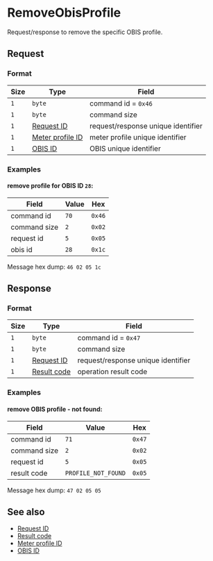 # RemoveObisProfile

Request/response to remove the specific OBIS profile.


## Request

### Format

| Size | Type                                             | Field                              |
| ---- | ------------------------------------------------ | ---------------------------------- |
| `1`  | `byte`                                           | command id = `0x46`                |
| `1`  | `byte`                                           | command size                       |
| `1`  | [Request ID](../types.md#request-id)             | request/response unique identifier |
| `1`  | [Meter profile ID](../types.md#meter-profile-id) | meter profile unique identifier    |
| `1`  | [OBIS ID](../types.md#obis-id)                   | OBIS unique identifier             |

### Examples

#### remove profile for OBIS ID `28`:

| Field        | Value | Hex    |
| ------------ | ----- | ------ |
| command id   | `70`  | `0x46` |
| command size | `2`   | `0x02` |
| request id   | `5`   | `0x05` |
| obis id      | `28`  | `0x1c` |


Message hex dump: `46 02 05 1c`


## Response

### Format

| Size | Type                                   | Field                              |
| ---- | -------------------------------------- | ---------------------------------- |
| `1`  | `byte`                                 | command id = `0x47`                |
| `1`  | `byte`                                 | command size                       |
| `1`  | [Request ID](../types.md#request-id)   | request/response unique identifier |
| `1`  | [Result code](../types.md#result-code) | operation result code              |


### Examples

#### remove OBIS profile - not found:

| Field        | Value               | Hex    |
| ------------ | ------------------- | ------ |
| command id   | `71`                | `0x47` |
| command size | `2`                 | `0x02` |
| request id   | `5`                 | `0x05` |
| result code  | `PROFILE_NOT_FOUND` | `0x05` |

Message hex dump: `47 02 05 05`


## See also

* [Request ID](../types.md#request-id)
* [Result code](../types.md#result-code)
* [Meter profile ID](../types.md#meter-profile-id)
* [OBIS ID](../types.md#obis-id)
